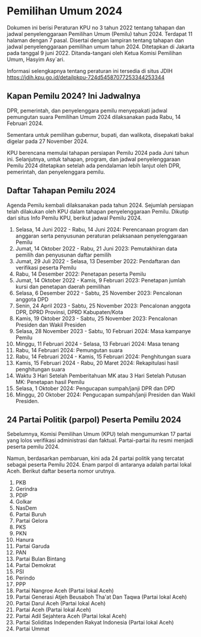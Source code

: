 # Pemilihan Umum 2024

Dokumen ini berisi Peraturan KPU no 3 tahun 2022 tentang tahapan dan jadwal penyelenggaraan Pemilihan Umum (Pemilu) tahun 2024. Terdapat 11 halaman dengan 7 pasal. Disertai dengan lampiran tentang tahapan dan jadwal penyelenggaraan pemilihan umum tahun 2024.
Ditetapkan di Jakarta pada tanggal 9 juni 2022. Ditanda-tangani oleh Ketua Komisi Pemilihan Umum, Hasyim Asy`ari.

Informasi selengkapnya tentang peraturan ini tersedia di situs JDIH https://jdih.kpu.go.id/detailpkpu-724d54587077253344253344


## Kapan Pemilu 2024? Ini Jadwalnya

DPR, pemerintah, dan penyelenggara pemilu menyepakati jadwal pemungutan suara Pemilihan Umum 2024 dilaksanakan pada Rabu, 14 Februari 2024.

Sementara untuk pemilihan gubernur, bupati, dan walikota, disepakati bakal digelar pada 27 November 2024.

KPU berencana memulai tahapan persiapan Pemilu 2024 pada Juni tahun ini. Selanjutnya, untuk tahapan, program, dan jadwal penyelenggaraan Pemilu 2024 ditetapkan setelah ada pendalaman lebih lanjut oleh DPR, pemerintah, dan penyelenggara pemilu.


## Daftar Tahapan Pemilu 2024

Agenda Pemilu kembali dilaksanakan pada tahun 2024. Sejumlah persiapan telah dilakukan oleh KPU dalam tahapan penyelenggaraan Pemilu. Dikutip dari situs Info Pemilu KPU, berikut jadwal Pemilu 2024.

1. Selasa, 14 Juni 2022 - Rabu, 14 Juni 2024: Perencanaan program dan anggaran serta penyusunan peraturan pelaksanaan penyelenggaraan Pemilu
2. Jumat, 14 Oktober 2022 - Rabu, 21 Juni 2023: Pemutakhiran data pemilih dan penyusunan daftar pemilih
3. Jumat, 29 Juli 2022 - Selasa, 13 Desember 2022: Pendaftaran dan verifikasi peserta Pemilu
4. Rabu, 14 Desember 2022: Penetapan peserta Pemilu
5. Jumat, 14 Oktober 2022 - Kamis, 9 Februari 2023: Penetapan jumlah kursi dan penetapan daerah pemilihan
6. Selasa, 6 Desember 2022 - Sabtu, 25 November 2023: Pencalonan anggota DPD
7. Senin, 24 April 2023 - Sabtu, 25 November 2023: Pencalonan anggota DPR, DPRD Provinsi, DPRD Kabupaten/Kota
8. Kamis, 19 Oktober 2023 - Sabtu, 25 November 2023: Pencalonan Presiden dan Wakil Presiden
9. Selasa, 28 November 2023 - Sabtu, 10 Februari 2024: Masa kampanye Pemilu
10. Minggu, 11 Februari 2024 - Selasa, 13 Februari 2024: Masa tenang
11. Rabu, 14 Februari 2024: Pemungutan suara
12. Rabu, 14 Februari 2024 - Kamis, 15 Februari 2024: Penghitungan suara
13. Kamis, 15 Februari 2024 - Rabu, 20 Maret 2024: Rekapitulasi hasil penghitungan suara
14. Waktu 3 Hari Setelah Pemberitahuan MK atau 3 Hari Setelah Putusan MK: Penetapan hasil Pemilu
15. Selasa, 1 Oktober 2024: Pengucapan sumpah/janji DPR dan DPD
16. Minggu, 20 Oktober 2024: Pengucapan sumpah/janji Presiden dan Wakil Presiden.


## 24 Partai Politik (parpol) Peserta Pemilu 2024

Sebelumnya, Komisi Pemilihan Umum (KPU) telah mengumumkan 17 partai yang lolos verifikasi administrasi dan faktual. Partai-partai itu resmi menjadi peserta pemilu 2024.

Namun, berdasarkan pembaruan, kini ada 24 partai politik yang tercatat sebagai peserta Pemilu 2024. Enam parpol di antaranya adalah partai lokal Aceh. Berikut daftar beserta nomor urutnya.

1. PKB
2. Gerindra
3. PDIP
4. Golkar
5. NasDem
6. Partai Buruh
7. Partai Gelora
8. PKS
9. PKN
10. Hanura
11. Partai Garuda
12. PAN
13. Partai Bulan Bintang
14. Partai Demokrat
15. PSI
16. Perindo
17. PPP
18. Partai Nangroe Aceh (Partai lokal Aceh)
19. Partai Generasi Atjeh Beusaboh Tha'at Dan Taqwa (Partai lokal Aceh)
20. Partai Darul Aceh (Partai lokal Aceh)
21. Partai Aceh (Partai lokal Aceh)
22. Partai Adil Sejahtera Aceh (Partai lokal Aceh)
23. Partai Soliditas Independen Rakyat Indonesia (Partai lokal Aceh)
24. Partai Ummat

